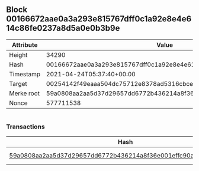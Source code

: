 ## Block 00166672aae0a3a293e815767dff0c1a92e8e4e614c86fe0237a8d5a0e0b3b9e

Attribute | Value
--- | ---
Height | 34290
Hash | 00166672aae0a3a293e815767dff0c1a92e8e4e614c86fe0237a8d5a0e0b3b9e
Timestamp | 2021-04-24T05:37:40+00:00
Target | 00254142f49eaaa504dc75712e8378ad5316cbcead634704b3734b6271167cc4
Merke root | 59a0808aa2aa5d37d29657dd6772b436214a8f36e001effc90aeca8d3ddd4903
Nonce | 577711538

```

```

### Transactions

Hash | Amount
--- | ---
[59a0808aa2aa5d37d29657dd6772b436214a8f36e001effc90aeca8d3ddd4903](59a0808aa2aa5d37d29657dd6772b436214a8f36e001effc90aeca8d3ddd4903.md) | 10.00000000 SKEPTI 
